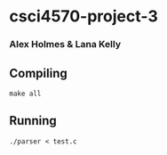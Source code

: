 # csci4570-project-3
### Alex Holmes & Lana Kelly

## Compiling
`make all`

## Running
`./parser < test.c`
